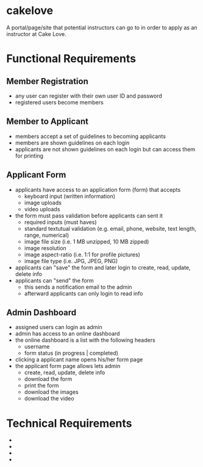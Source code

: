 # cakelove

A portal/page/site that potential instructors can go to in order to apply as an instructor at Cake Love.

# Functional Requirements

## Member Registration

- any user can register with their own user ID and password
- registered users become members

## Member to Applicant

- members accept a set of guidelines to becoming applicants
- members are shown guidelines on each login
- applicants are not shown guidelines on each login but can access them for printing

## Applicant Form

- applicants have access to an application form (form) that accepts
    - keyboard input (written information)
    - image uploads        
    - video uploads
- the form must pass validation before applicants can sent it
    - required inputs (must haves)
    - standard textutual validation (e.g. email, phone, website, text length, range, numerical)
    - image file size (i.e. 1 MB unzipped, 10 MB zipped)
    - image resolution
    - image aspect-ratio (i.e. 1:1 for profile pictures)
    - image file type (i.e. JPG, JPEG, PNG)
- applicants can "save" the form and later login to create, read, update, delete info
- applicants can "send" the form
    - this sends a notification email to the admin
    - afterward applicants can only login to read info   
    
## Admin Dashboard
    
- assigned users can login as admin
- admin has access to an online dashboard
- the online dashboard is a list with the following headers
    - username
    - form status (in progress | completed)
 - clicking a applicant name opens his/her form page
 - the applicant form page allows lets admin
    - create, read, update, delete info
    - download the form
    - print the form
    - download the images
    - download the video
 
 # Technical Requirements
 
 - 
 - 
 - 
 - 
 




